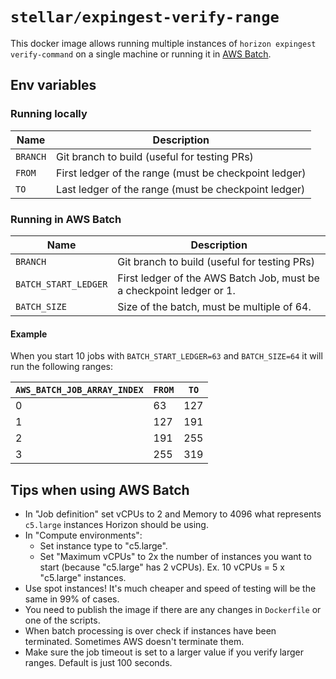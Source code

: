# `stellar/expingest-verify-range`

This docker image allows running multiple instances of `horizon expingest verify-command` on a single machine or running it in [AWS Batch](https://aws.amazon.com/batch/).

## Env variables

### Running locally

Name | Description
-|- 
`BRANCH` | Git branch to build (useful for testing PRs)
`FROM` | First ledger of the range (must be checkpoint ledger)
`TO` | Last ledger of the range (must be checkpoint ledger)

### Running in AWS Batch

Name | Description
-|- 
`BRANCH` | Git branch to build (useful for testing PRs)
`BATCH_START_LEDGER` | First ledger of the AWS Batch Job, must be a checkpoint ledger or 1.
`BATCH_SIZE` | Size of the batch, must be multiple of 64.

#### Example

When you start 10 jobs with `BATCH_START_LEDGER=63` and `BATCH_SIZE=64`
it will run the following ranges:

`AWS_BATCH_JOB_ARRAY_INDEX` | `FROM` | `TO`
-|-|-
0 | 63 | 127
1 | 127 | 191
2 | 191 | 255
3 | 255 | 319

## Tips when using AWS Batch

* In "Job definition" set vCPUs to 2 and Memory to 4096 what represents `c5.large` instances Horizon should be using.
* In "Compute environments":
    * Set instance type to "c5.large".
    * Set "Maximum vCPUs" to 2x the number of instances you want to start (because "c5.large" has 2 vCPUs). Ex. 10 vCPUs = 5 x "c5.large" instances.
* Use spot instances! It's much cheaper and speed of testing will be the same in 99% of cases.
* You need to publish the image if there are any changes in `Dockerfile` or one of the scripts.
* When batch processing is over check if instances have been terminated. Sometimes AWS doesn't terminate them.
* Make sure the job timeout is set to a larger value if you verify larger ranges. Default is just 100 seconds.